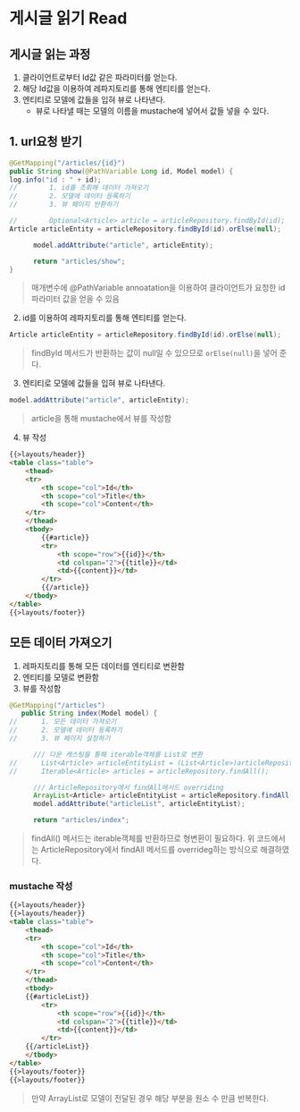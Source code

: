 # 게시글 읽기 Read

## 게시글 읽는 과정
1. 클라이언트로부터 Id값 같은 파라미터를 얻는다.
2. 해당 Id값을 이용하여 레파지토리를 통해 엔티티를 얻는다.
3. 엔티티로 모델에 값들을 입혀 뷰로 나타낸다.
    - 뷰로 나타낼 때는 모델의 이름을 mustache에 넣어서 값들 넣을 수 있다.

## 1. url요청 받기
```java
@GetMapping("/articles/{id}")
public String show(@PathVariable Long id, Model model) {
log.info("id : " + id);
//        1. id를 조회해 데이터 가져오기
//        2. 모델에 데이터 등록하기
//        3. 뷰 페이지 반환하기

//        Optional<Article> article = articleRepository.findById(id);
Article articleEntity = articleRepository.findById(id).orElse(null);

      model.addAttribute("article", articleEntity);

      return "articles/show";
}
```

> 매개변수에 @PathVariable annoatation을 이용하여 클라이언트가 요청한 id 파라미터 값을 얻을 수 있음
 
2. id를 이용하여 레파지토리를 통해 엔티티를 얻는다.
```java
Article articleEntity = articleRepository.findById(id).orElse(null);
```

> findById 메서드가 반환하는 값이 null일 수 있으므로 `orElse(null)`을 넣어 준다.

3. 엔티티로 모델에 값들을 입혀 뷰로 나타낸다.
```java
model.addAttribute("article", articleEntity);
```

> article을 통해 mustache에서 뷰를 작성함

4. 뷰 작성

```html
{{>layouts/header}}
<table class="table">
    <thead>
    <tr>
        <th scope="col">Id</th>
        <th scope="col">Title</th>
        <th scope="col">Content</th>
    </tr>
    </thead>
    <tbody>
        {{#article}}
        <tr>
            <th scope="row">{{id}}</th>
            <td colspan="2">{{title}}</td>
            <td>{{content}}</td>
        </tr>
        {{/article}}
    </tbody>
</table>
{{>layouts/footer}}
```

## 모든 데이터 가져오기
1. 레파지토리를 통해 모든 데이터를 엔티티로 변환함
2. 엔티티를 모델로 변환함
3. 뷰를 작성함

```java
@GetMapping("/articles")
   public String index(Model model) {
//      1. 모든 데이터 가져오기
//      2. 모델에 데이터 등록하기
//      3. 뷰 페이지 설정하기

      /// 다운 캐스팅을 통해 iterable객체를 List로 변환
//      List<Article> articleEntityList = (List<Article>)articleRepository.findAll();
//      Iterable<Article> articles = articleRepository.findAll();

      /// ArticleRepository에서 findAll메서드 overriding
      ArrayList<Article> articleEntityList = articleRepository.findAll();
      model.addAttribute("articleList", articleEntityList);

      return "articles/index";
```

> findAll() 메서드는 iterable객체를 반환하므로 형변환이 필요하다. 위 코드에서는 ArticleRepository에서 findAll 메서드를 overrideg하는 방식으로 해결하였다.

### mustache 작성
```html
{{>layouts/header}}
{{>layouts/header}}
<table class="table">
    <thead>
    <tr>
        <th scope="col">Id</th>
        <th scope="col">Title</th>
        <th scope="col">Content</th>
    </tr>
    </thead>
    <tbody>
    {{#articleList}}
        <tr>
            <th scope="row">{{id}}</th>
            <td colspan="2">{{title}}</td>
            <td>{{content}}</td>
        </tr>
    {{/articleList}}
    </tbody>
</table>
{{>layouts/footer}}
{{>layouts/footer}}
```

> 만약 ArrayList로 모델이 전달된 경우 해당 부분을 원소 수 만큼 반복한다.